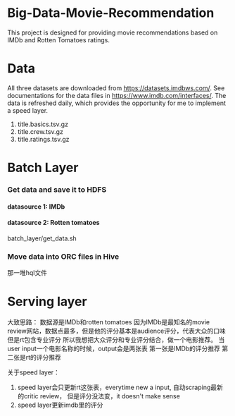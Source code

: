 # Big-Data-Movie-Recommendation
This project is designed for providing movie recommendations based on IMDb and Rotten Tomatoes ratings. 
# Data 
All three datasets are downloaded from https://datasets.imdbws.com/. See documentations for the data files in https://www.imdb.com/interfaces/.
The data is refreshed daily, which provides the opportunity for me to implement a speed layer.

1. title.basics.tsv.gz
2. title.crew.tsv.gz
3. title.ratings.tsv.gz

# Batch Layer
### Get data and save it to HDFS
#### datasource 1: IMDb
#### datasource 2: Rotten tomatoes
batch_layer/get_data.sh
### Move data into ORC files in Hive
那一堆hql文件

# Serving layer


大致思路：
数据源是IMDb和rotten tomatoes
因为IMDb是最知名的movie review网站，数据点最多，但是他的评分基本是audience评分，代表大众的口味
但是rt包含专业评分
所以我想把大众评分和专业评分结合，做一个电影推荐。
当user input一个电影名称的时候，output会是两张表
第一张是IMDb的评分推荐
第二张是rt的评分推荐

关于speed layer：
1. speed layer会只更新rt这张表，everytime new a input, 自动scraping最新的critic review， 但是评分没法变，it doesn't make sense
2. speed layer更新imdb里的评分
